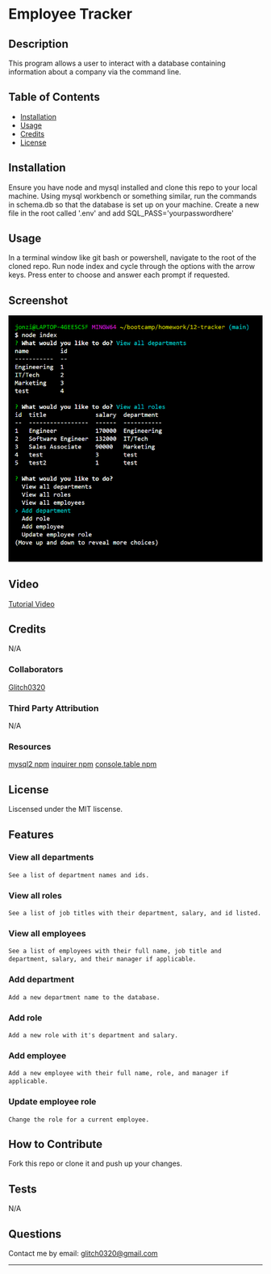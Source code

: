 # Employee Tracker

## Description
This program allows a user to interact with a database containing information about a company via the command line.

## Table of Contents
- [Installation](#installation)
- [Usage](#usage)
- [Credits](#credits)
- [License](#license)

## Installation
Ensure you have node and mysql installed and clone this repo to your local machine. Using mysql workbench or something similar, run the commands in schema.db so that the database is set up on your machine. Create a new file in the root called '.env' and add SQL_PASS='yourpasswordhere'

## Usage
In a terminal window like git bash or powershell, navigate to the root of the cloned repo. Run node index and cycle through the options with the arrow keys. Press enter to choose and answer each prompt if requested.

## Screenshot
<img src='./assets/images/12-tracker.png' alt='Screenshot of a command line application interacting with a company database.' />

## Video
<a href='https://drive.google.com/file/d/1agxVCaiRwHxcjprhe6VCZMBo3y6rabU5/view'>Tutorial Video</a>

## Credits
N/A

### Collaborators
<a href='https://github.com/Glitch0320/'>Glitch0320</a>

### Third Party Attribution
N/A

### Resources
<a href='https://www.npmjs.com/package/mysql2'>mysql2 npm</a>
<a href='https://www.npmjs.com/package/inquirer'>inquirer npm</a>
<a href='https://www.npmjs.com.package/console.table'>console.table npm</a>

## License
Liscensed under the MIT liscense.

## Features
### View all departments
    See a list of department names and ids.
### View all roles
    See a list of job titles with their department, salary, and id listed.
### View all employees
    See a list of employees with their full name, job title and department, salary, and their manager if applicable.
### Add department
    Add a new department name to the database.
### Add role
    Add a new role with it's department and salary.
### Add employee
    Add a new employee with their full name, role, and manager if applicable.
### Update employee role
    Change the role for a current employee.

## How to Contribute
Fork this repo or clone it and push up your changes.

## Tests
N/A

## Questions
Contact me by email: glitch0320@gmail.com

---